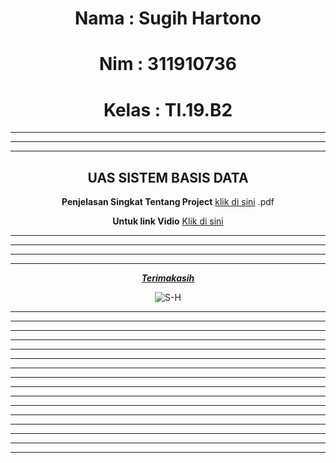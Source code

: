 <center>

# Nama      : Sugih Hartono
# Nim       : 311910736
# Kelas     : TI.19.B2
<hr>
<hr>
<hr>

## <B>UAS SISTEM BASIS DATA</B>

<b>
Penjelasan Singkat Tentang Project</b>
<a href="https://drive.google.com/file/d/1qfkGQelkQC8ZUFXi2LVj-isufkof17rf/view?usp=sharing">klik di sini</a> .pdf

<b>Untuk link Vidio</b>
<a href="https://youtu.be/uNK7RccUrD0">Klik di sini</a>

<HR>
<hr>
<hr>
<hr>
<u><b><i>Terimakasih</i></b></u>

![S-H](https://user-images.githubusercontent.com/81239107/126073052-22cab4b0-7297-4c88-a150-9048d3395a93.png)


</center>

<hr>
<hr>
<hr>
<hr>
<hr>
<hr>
<hr>
<hr>
<hr>
<hr>
<hr>
<hr>
<hr>
<hr>
<hr>
<hr>